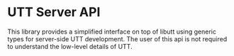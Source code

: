 # UTT Server API

This library provides a simplified interface on top of libutt using generic types for server-side UTT development. The user of this api is not required to understand the low-level details of UTT.